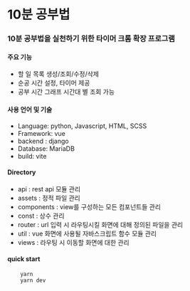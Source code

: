 # 10분 공부법
### 10분 공부법을 실천하기 위한 타이머 크롬 확장 프로그램

#### 주요 기능
- 할 일 목록 생성/조회/수정/삭제
- 순공 시간 설정, 타이머 제공
- 공부 시간 그래프 시간대 별 조회 가능 

#### 사용 언어 및 기술 

- Language: python, Javascript, HTML, SCSS
- Framework: vue
- backend : django
- Database: MariaDB
- build: vite

#### Directory

- api : rest api 모듈 관리
- assets : 정적 파일 관리 
- components : view를 구성하는 모든 컴포넌트들 관리
- const : 상수 관리
- router : url 입력 시 라우팅시킬 화면에 대해 정의된 파일을 관리
- util : vue 화면에 사용될 자바스크립트 함수 모듈 관리
- views : 라우팅 시 이동할 화면에 대한 관리 


#### quick start
```     
    yarn
    yarn dev
```

